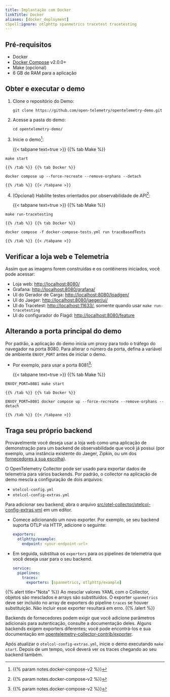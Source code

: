 ```yaml
---
title: Implantação com Docker
linkTitle: Docker
aliases: [docker_deployment]
cSpell:ignore: otlphttp spanmetrics tracetest tracetesting
---
```


<!-- markdownlint-disable code-block-style ol-prefix -->

## Pré-requisitos

- Docker
- [Docker Compose](https://docs.docker.com/compose/install/) v2.0.0+
- Make (opcional)
- 6 GB de RAM para a aplicação

## Obter e executar o demo

1.  Clone o repositório do Demo:

    ```shell
    git clone https://github.com/open-telemetry/opentelemetry-demo.git
    ```

2.  Acesse a pasta do demo:

    ```shell
    cd opentelemetry-demo/
    ```

3.  Inicie o demo[^1]:

    {{< tabpane text=true >}} {{% tab Make %}}

```shell
make start
```

    {{% /tab %}} {{% tab Docker %}}

```shell
docker compose up --force-recreate --remove-orphans --detach
```

    {{% /tab %}} {{< /tabpane >}}

4.  (Opcional) Habilite testes orientados por observabilidade de API[^1]:

    {{< tabpane text=true >}} {{% tab Make %}}

```shell
make run-tracetesting
```

    {{% /tab %}} {{% tab Docker %}}

```shell
docker compose -f docker-compose-tests.yml run traceBasedTests
```

    {{% /tab %}} {{< /tabpane >}}

## Verificar a loja web e Telemetria

Assim que as imagens forem construídas e os contêineres iniciados, você pode acessar:

- Loja web: <http://localhost:8080/>
- Grafana: <http://localhost:8080/grafana/>
- UI do Gerador de Carga: <http://localhost:8080/loadgen/>
- UI do Jaeger: <http://localhost:8080/jaeger/ui/>
- UI do Tracetest: <http://localhost:11633/>, somente quando usar
  `make run-tracetesting`
- UI do configurador do Flagd: <http://localhost:8080/feature>

## Alterando a porta principal do demo

Por padrão, a aplicação do demo inicia um proxy para todo o tráfego do navegador
na porta 8080. Para alterar o número da porta, defina a variável de ambiente
`ENVOY_PORT` antes de iniciar o demo.

- Por exemplo, para usar a porta 8081[^1]:

  {{< tabpane text=true >}} {{% tab Make %}}

```shell
ENVOY_PORT=8081 make start
```

    {{% /tab %}} {{% tab Docker %}}

```shell
ENVOY_PORT=8081 docker compose up --force-recreate --remove-orphans --detach
```

    {{% /tab %}} {{< /tabpane >}}

## Traga seu próprio backend

Provavelmente você deseja usar a loja web como uma aplicação de demonstração para
um backend de observabilidade que você já possui (por exemplo, uma instância
existente do Jaeger, Zipkin, ou um dos [fornecedores à sua escolha](/ecosystem/vendors/)).

O OpenTelemetry Collector pode ser usado para exportar dados de telemetria para
vários backends. Por padrão, o collector na aplicação de demo mescla a
configuração de dois arquivos:

- `otelcol-config.yml`
- `otelcol-config-extras.yml`

Para adicionar seu backend, abra o arquivo
[src/otel-collector/otelcol-config-extras.yml](https://github.com/open-telemetry/opentelemetry-demo/blob/main/src/otel-collector/otelcol-config-extras.yml)
em um editor.

- Comece adicionando um novo exporter. Por exemplo, se seu backend suporta OTLP
  via HTTP, adicione o seguinte:

  ```yaml
  exporters:
    otlphttp/example:
      endpoint: <your-endpoint-url>
  ```

- Em seguida, substitua os `exporters` para os pipelines de telemetria que você
  deseja usar para o seu backend.

  ```yaml
  service:
    pipelines:
      traces:
        exporters: [spanmetrics, otlphttp/example]
  ```

{{% alert title="Nota" %}} Ao mesclar valores YAML com o Collector, objetos
são mesclados e arrays são substituídos. O exporter `spanmetrics` deve ser
incluído no array de exporters do pipeline `traces` se houver substituição. Não
incluir esse exporter resultará em erro. {{% /alert %}}

Backends de fornecedores podem exigir que você adicione parâmetros adicionais
para autenticação, consulte a documentação deles. Alguns backends exigem
exporters diferentes; você pode encontrá-los e sua documentação em
[opentelemetry-collector-contrib/exporter](https://github.com/open-telemetry/opentelemetry-collector-contrib/tree/main/exporter).

Após atualizar o `otelcol-config-extras.yml`, inicie o demo executando
`make start`. Depois de um tempo, você deverá ver os traces chegando ao seu
backend também.

[^1]: {{% param notes.docker-compose-v2 %}}
